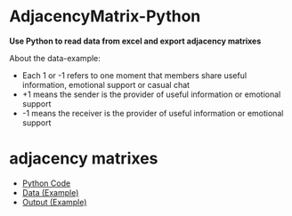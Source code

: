 # AdjacencyMatrix-Python
**Use Python to read data from excel and export adjacency matrixes**

About the data-example:
* Each 1 or -1 refers to one moment that members share useful information, emotional support or casual chat
* +1 means the sender is the provider of useful information or emotional support
* -1 means the receiver is the provider of useful information or emotional support

# adjacency matrixes
* [Python Code](https://github.com/JessieLiujy/Social-Network-Analysis-Python/blob/master/AdjacencyMatrix.py)
* [Data (Example)](https://github.com/JessieLiujy/Social-Network-Analysis-Python/blob/master/data-example.xlsx)
* [Output (Example)](https://github.com/JessieLiujy/Social-Network-Analysis-Python/blob/master/data-example.xlsx)
